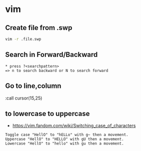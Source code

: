 # vim


## Create file from .swp

```bash
vim -r .file.swp
```

## Search in Forward/Backward
```
* press ?<searchpattern>             
=> n to search backward or N to search forward 
```

## Go to line,column

:call cursor(15,25)

## to lowercase to uppercase
* https://vim.fandom.com/wiki/Switching_case_of_characters
```
Toggle case "HellO" to "hELLo" with g~ then a movement.
Uppercase "HellO" to "HELLO" with gU then a movement.
Lowercase "HellO" to "hello" with gu then a movement.
```
